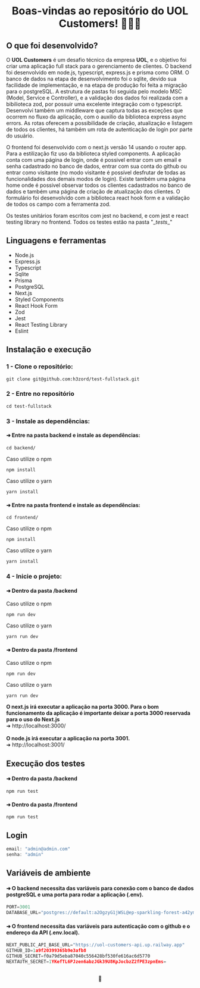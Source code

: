 <h1 align="center">Boas-vindas ao repositório do UOL Customers! 👨🏼‍💼</h1>

## O que foi desenvolvido?

O <strong>UOL Customers</strong> é um desafio técnico da empresa <strong>UOL</strong>, e o objetivo foi criar uma aplicação full stack para o gerenciamento de clientes. O backend foi desenvolvido em node.js, typescript, express.js e prisma como ORM. O banco de dados na etapa de desenvolvimento foi o sqlite, devido sua facilidade de implementação, e na etapa de produção foi feita a migração para o postgreSQL. A estrutura de pastas foi seguida pelo modelo MSC (Model, Service e Controller), e a validação dos dados foi realizada com a bibilioteca zod, por possuir uma excelente integração com o typescript. Desenvolvi também um middleware que captura todas as exceções que ocorrem no fluxo da aplicação, com o auxilio da biblioteca express async errors. As rotas oferecem a possibilidade de criação, atualização e listagem de todos os clientes, há também um rota de autenticação de login por parte do usuário.

O frontend foi desenvolvido com o next.js versão 14 usando o router app. Para a estilização fiz uso da biblioteca styled components. A aplicação conta com uma página de login, onde é possivel entrar com um email e senha cadastrado no banco de dados, entrar com sua conta do github ou entrar como visitante (no modo visitante é possível desfrutar de todas as funcionalidades dos demais modos de login). Existe também uma página home onde é possivel observar todos os clientes cadastrados no banco de dados e também uma página de criação de atualização dos clientes. O formulário foi desenvolvido com a biblioteca react hook form e a validação de todos os campo com a ferramenta zod.

Os testes unitários foram escritos com jest no backend, e com jest e react testing library no frontend. Todos os testes estão na pasta "\__tests__\"

## Linguagens e ferramentas

- Node.js
- Express.js
- Typescript
- Sqlite
- Prisma
- PostgreSQL
- Next.js
- Styled Components
- React Hook Form
- Zod
- Jest
- React Testing Library
- Eslint

## Instalação e execução

### 1 - Clone o repositório:
```
git clone git@github.com:h3zord/test-fullstack.git
```

### 2 - Entre no repositório
```
cd test-fullstack
```

### 3 - Instale as dependências:
#### ➜ Entre na pasta backend e instale as dependências:
```
cd backend/
```
Caso utilize o npm
```
npm install
```
Caso utilize o yarn
```
yarn install
```
#### ➜ Entre na pasta frontend e instale as dependências:
```
cd frontend/
```
Caso utilize o npm
```
npm install
```
Caso utilize o yarn
```
yarn install
```

### 4 - Inicie o projeto:
#### ➜ Dentro da pasta /backend

Caso utilize o npm
```
npm run dev
```
Caso utilize o yarn
```
yarn run dev
```

#### ➜ Dentro da pasta /frontend

Caso utilize o npm
```
npm run dev
```
Caso utilize o yarn
```
yarn run dev
```

<strong>O next.js irá executar a aplicação na porta 3000. Para o bom funcionamento da aplicação é importante deixar a porta 3000 reservada para o uso do Next.js</strong>
<br/>
➜ http://localhost:3000/
<br/>
<br/>
<strong>O node.js irá executar a aplicação na porta 3001.</strong>
<br/>
➜ http://localhost:3001/

## Execução dos testes
#### ➜ Dentro da pasta /backend
```
npm run test
```
#### ➜ Dentro da pasta /frontend
```
npm run test
```

## Login
```javascript
email: "admin@admin.com"
senha: "admin"
```

## Variáveis de ambiente

#### ➜ O backend necessita das variáveis para conexão com o banco de dados postgreSQL e uma porta para rodar a aplicação (.env).
```javascript
PORT=3001
DATABASE_URL="postgres://default:a2OgzyG1jWSL@ep-sparkling-forest-a42ymh7g.us-east-1.aws.neon.tech:5432/verceldb?sslmode=require"
```

#### ➜ O frontend necessita das variáveis para autenticação com o github e o endereço da API (.env.local).
```javascript
NEXT_PUBLIC_API_BASE_URL="https://uol-customers-api.up.railway.app"
GITHUB_ID=1a9f20399365b9e3afb8
GITHUB_SECRET=f0a79d5eba87040c556428bf530fe616ac6d5770
NEXTAUTH_SECRET=1YKefTL6PJzen6abzJGk39U8KpJocbzZ2fPE3zpnEms=
```

##

<div align="center">
  🐺
</div>
